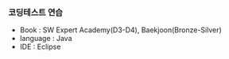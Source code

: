 ### 코딩테스트 연습
- Book      : SW Expert Academy(D3-D4), Baekjoon(Bronze-Silver)
- language  : Java
- IDE       : Eclipse
